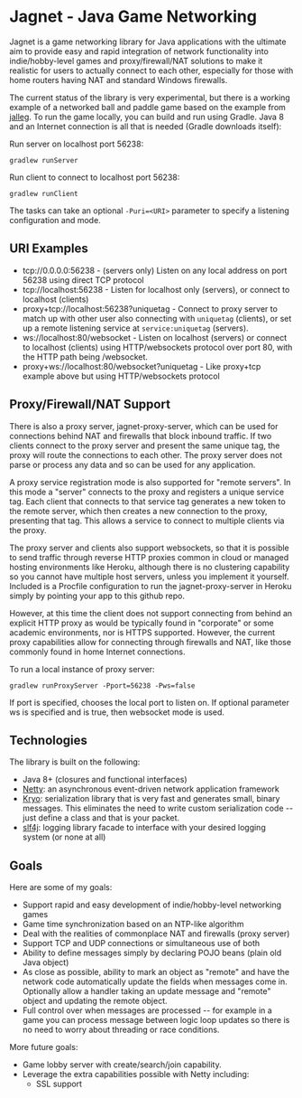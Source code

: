 Jagnet - Java Game Networking
=============================

Jagnet is a game networking library for Java applications with the ultimate aim to provide easy and rapid integration of
network functionality into indie/hobby-level games and proxy/firewall/NAT solutions to make it realistic for users to
actually connect to each other, especially for those with home routers having NAT and standard Windows firewalls.

The current status of the library is very experimental, but there is a working example of a networked ball and paddle
game based on the example from [jalleg](https://github.com/gillius/jalleg). To run the game locally, you can build and
run using Gradle. Java 8 and an Internet connection is all that is needed (Gradle downloads itself):

Run server on localhost port 56238:
```
gradlew runServer
```

Run client to connect to localhost port 56238:
```
gradlew runClient
```

The tasks can take an optional `-Puri=<URI>` parameter to specify a listening configuration and mode.

URI Examples
------------

* tcp://0.0.0.0:56238 - (servers only) Listen on any local address on port 56238 using direct TCP protocol
* tcp://localhost:56238 - Listen for localhost only (servers), or connect to localhost (clients)
* proxy+tcp://localhost:56238?uniquetag - Connect to proxy server to match up with other user also connecting with
  `uniquetag` (clients), or set up a remote listening service at `service:uniquetag` (servers).
* ws://localhost:80/websocket - Listen on localhost (servers) or connect to localhost (clients) using HTTP/websockets
  protocol over port 80, with the HTTP path being /websocket.
* proxy+ws://localhost:80/websocket?uniquetag - Like proxy+tcp example above but using HTTP/websockets protocol

Proxy/Firewall/NAT Support
--------------------------

There is also a proxy server, jagnet-proxy-server, which can be used for connections behind NAT and firewalls that block
inbound traffic. If two clients connect to the proxy server and present the same unique tag, the proxy will route the
connections to each other. The proxy server does not parse or process any data and so can be used for any application.

A proxy service registration mode is also supported for "remote servers". In this mode a "server" connects to the
proxy and registers a unique service tag. Each client that connects to that service tag generates a new token to the
remote server, which then creates a new connection to the proxy, presenting that tag. This allows a service to connect
to multiple clients via the proxy.

The proxy server and clients also support websockets, so that it is possible to send traffic through reverse HTTP
proxies common in cloud or managed hosting environments like Heroku, although there is no clustering capability so you
cannot have multiple host servers, unless you implement it yourself. Included is a Procfile configuration to run the
jagnet-proxy-server in Heroku simply by pointing your app to this github repo.

However, at this time the client does not support connecting from behind an explicit HTTP proxy as would be typically
found in "corporate" or some academic environments, nor is HTTPS supported. However, the current proxy capabilities
allow for connecting through firewalls and NAT, like those commonly found in home Internet connections.

To run a local instance of proxy server:

```
gradlew runProxyServer -Pport=56238 -Pws=false
```

If port is specified, chooses the local port to listen on. If optional parameter ws is specified and is true, then
websocket mode is used.

Technologies
------------

The library is built on the following:

* Java 8+ (closures and functional interfaces)
* [Netty](http://netty.io/): an asynchronous event-driven network application framework
* [Kryo](https://github.com/EsotericSoftware/kryo): serialization library that is very fast and generates small, binary
  messages. This eliminates the need to write custom serialization code -- just define a class and that is your packet.
* [slf4j](http://www.slf4j.org/): logging library facade to interface with your desired logging system (or none at all)

Goals
-----

Here are some of my goals:

* Support rapid and easy development of indie/hobby-level networking games
* Game time synchronization based on an NTP-like algorithm
* Deal with the realities of commonplace NAT and firewalls (proxy server)
* Support TCP and UDP connections or simultaneous use of both
* Ability to define messages simply by declaring POJO beans (plain old Java object)
* As close as possible, ability to mark an object as "remote" and have the network code automatically update the fields
  when messages come in. Optionally allow a handler taking an update message and "remote" object and updating the remote
  object.
* Full control over when messages are processed -- for example in a game you can process message between logic loop
  updates so there is no need to worry about threading or race conditions.
  
More future goals:
* Game lobby server with create/search/join capability.
* Leverage the extra capabilities possible with Netty including:
  * SSL support